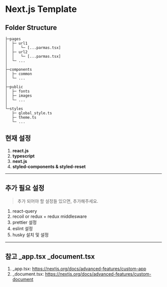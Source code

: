 # Next.js Template

## Folder Structure

```
├─pages
│  ├─ url1
│  │   └─ [...parmas.tsx]
│  ├─ url2
│  │   └─ [...parmas.tsx]
│  └─ ...
│
├─components
│  ├─ common
│  └─ ...
│
├─public
│  ├─ fonts
│  ├─ images
│  └─ ...
│
└─styles
   ├─ global_style.ts
   ├─ theme.ts
   └─ ...

```

## 현재 설정

1. **react.js**
2. **typescript**
3. **next.js**
4. **styled-components & styled-reset**

---

## 추가 필요 설정

> 추가 되어야 할 설정들 있으면, 추가해주세요.

1. react-query
2. recoil or redux + redux middlesware
3. prettier 설정
4. eslint 설정
5. husky 설치 및 설정

---

## 참고 \_app.tsx \_document.tsx

1. \_app.tsx: https://nextjs.org/docs/advanced-features/custom-app
2. \_document.tsx: https://nextjs.org/docs/advanced-features/custom-document
